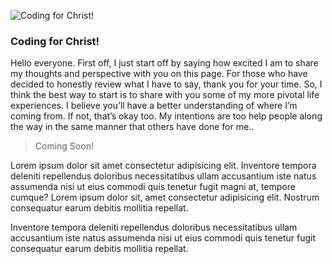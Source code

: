 ![Coding for Christ!](/images/typing-image.jpg)

### Coding for Christ!

Hello everyone. First off, I just start off by saying how excited I am to share my thoughts and perspective with you on this page. For those who have decided to honestly review what I have to say, thank you for your time. So, I think the best way to start is to share with you some of my more pivotal life experiences. I believe you’ll have a better understanding of where I’m coming from. If not, that’s okay too. My intentions are too help people along the way in the same manner that others have done for me..

>Coming Soon!

Lorem ipsum dolor sit amet consectetur adipisicing elit. Inventore tempora deleniti repellendus doloribus necessitatibus ullam accusantium iste natus assumenda nisi ut eius commodi quis tenetur fugit magni at, tempore cumque? Lorem ipsum dolor sit, amet consectetur adipisicing elit. Nostrum consequatur earum debitis mollitia repellat.

Inventore tempora deleniti repellendus doloribus necessitatibus ullam accusantium iste natus assumenda nisi ut eius commodi quis tenetur fugit consequatur earum debitis mollitia repellat.